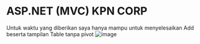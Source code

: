 # ASP.NET (MVC) KPN CORP
Untuk waktu yang diberikan saya hanya mampu untuk menyelesaikan Add beserta tampilan Table tanpa pivot
![image](https://user-images.githubusercontent.com/53120949/216840487-c4da00f1-1475-4c41-bae4-06f89f1d346d.png)
